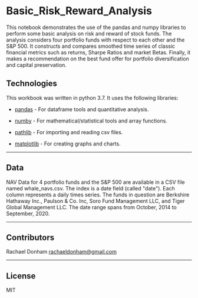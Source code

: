 # Basic_Risk_Reward_Analysis
This notebook demonstrates the use of the pandas and numpy libraries to perform some basic analysis on risk and reward of stock funds. The analysis considers four portfolio funds with respect to each other and the S&P 500. It constructs and compares smoothed time series of classic financial metrics such as returns, Sharpe Ratios and market Betas. Finally, it makes a recommendation on the best fund offer for portfolio diversification and capital preservation.

## Technologies

This workbook was written in python 3.7. It uses the following libraries:

* [pandas](https://github.com/pandas-dev/pandas) - For dataframe tools and quantitative analysis.

* [numby](https://github.com/numpy/numpy) - For mathematical/statistical tools and array functions.

* [pathlib](https://github.com/budlight/pathlib) - For importing and reading csv files.

* [matplotlib](https://github.com/matplotlib/matplotlib) - For creating graphs and charts.

---

## Data

NAV Data for 4 portfolio funds and the S&P 500 are available in a CSV file named whale_navs.csv. The index is a date field (called "date"). Each column represents a daily times series. The funds in question are Berkshire Hathaway Inc., Paulson & Co. Inc, Soro Fund Management LLC, and Tiger Global Management LLC. The date range spans from October, 2014 to September, 2020.


---

## Contributors

Rachael Donham
rachaeldonham@gmail.com


---

## License

MIT